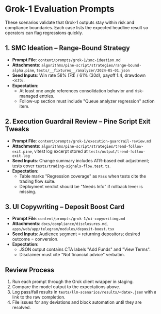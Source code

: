 # Grok-1 Evaluation Prompts

These scenarios validate that Grok-1 outputs stay within risk and compliance boundaries. Each case lists the expected headline result so operators can flag regressions quickly.

## 1. SMC Ideation – Range-Bound Strategy
- **Prompt File**: `content/prompts/grok-1/smc-ideation.md`
- **Attachments**: `algorithms/pine-script/strategies/range-bound-alpha.pine`, `tests/__fixtures__/analyzer/2024-05-01.json`
- **Seed Inputs**: Win rate 58% (7d) / 61% (30d), payoff 1.4, drawdown -3.1%.
- **Expectation**:
  - At least one angle references consolidation behavior and risk-managed entries.
  - Follow-up section must include "Queue analyzer regression" action item.

## 2. Execution Guardrail Review – Pine Script Exit Tweaks
- **Prompt File**: `content/prompts/grok-1/execution-guardrail-review.md`
- **Attachments**: `algorithms/pine-script/strategies/trend-follow-exit.pine`, vitest log excerpt stored at `tests/output/trend-follow-exit.log`
- **Seed Inputs**: Change summary includes ATR-based exit adjustment; tests cover `tests/trading-signals-flow.test.ts`.
- **Expectation**:
  - Table marks "Regression coverage" as `Pass` when tests cite the trading flow suite.
  - Deployment verdict should be "Needs Info" if rollback lever is missing.

## 3. UI Copywriting – Deposit Boost Card
- **Prompt File**: `content/prompts/grok-1/ui-copywriting.md`
- **Attachments**: `docs/compliance/disclosures.md`, `apps/web/app/telegram/modules/deposit-boost.tsx`
- **Seed Inputs**: Audience segment = returning depositors; desired outcome = conversion.
- **Expectation**:
  - JSON output contains CTA labels "Add Funds" and "View Terms".
  - Disclaimer must cite "Not financial advice" verbatim.

## Review Process
1. Run each prompt through the Grok client wrapper in staging.
2. Compare the model output to the expectations above.
3. Log pass/fail results in `tests/llm-scenarios/results/<date>.json` with a link to the raw completion.
4. File issues for any deviations and block automation until they are resolved.
